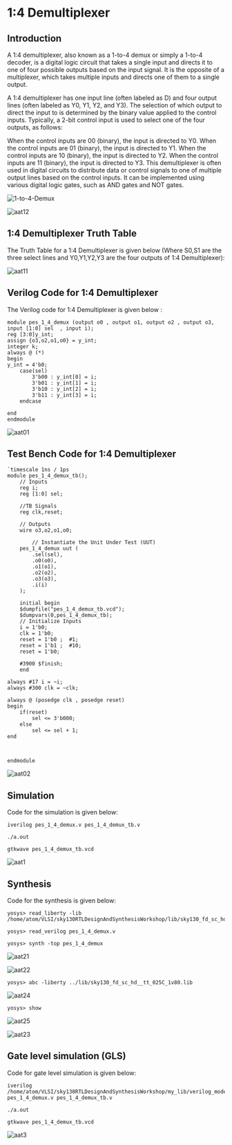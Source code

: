# 1:4 Demultiplexer

## Introduction

A 1:4 demultiplexer, also known as a 1-to-4 demux or simply a 1-to-4 decoder, is a digital logic circuit that takes a single input and directs it to one of four possible outputs based on the input signal. It is the opposite of a multiplexer, which takes multiple inputs and directs one of them to a single output.

A 1:4 demultiplexer has one input line (often labeled as D) and four output lines (often labeled as Y0, Y1, Y2, and Y3). The selection of which output to direct the input to is determined by the binary value applied to the control inputs. Typically, a 2-bit control input is used to select one of the four outputs, as follows:

When the control inputs are 00 (binary), the input is directed to Y0.
When the control inputs are 01 (binary), the input is directed to Y1.
When the control inputs are 10 (binary), the input is directed to Y2.
When the control inputs are 11 (binary), the input is directed to Y3.
This demultiplexer is often used in digital circuits to distribute data or control signals to one of multiple output lines based on the control inputs. It can be implemented using various digital logic gates, such as AND gates and NOT gates.

![1-to-4-Demux](https://github.com/Aatish-Om/pes_1_4_demux/assets/125562864/5d6bf040-ce7a-48f0-a3e0-6565c84d1e89)


![aat12](https://github.com/Aatish-Om/pes_1_4_demux/assets/125562864/80f5bc4b-9ca1-4c54-94a0-8a5698f811b0)


## 1:4 Demultiplexer Truth Table
The Truth Table for a 1:4 Demultiplexer is given below (Where S0,S1 are the three select lines and Y0,Y1,Y2,Y3 are the four outputs of 1:4 Demultiplexer):

![aat11](https://github.com/Aatish-Om/pes_1_4_demux/assets/125562864/eff777d6-2a43-4866-95fa-6e70a95a38f9)


## Verilog Code for 1:4 Demultiplexer

The Verilog code for 1:4 Demultiplexer is given below :
```
module pes_1_4_demux (output o0 , output o1, output o2 , output o3, input [1:0] sel  , input i);
reg [3:0]y_int;
assign {o3,o2,o1,o0} = y_int;
integer k;
always @ (*)
begin
y_int = 4'b0;
	case(sel)
		3'b00 : y_int[0] = i;
		3'b01 : y_int[1] = i;
		3'b10 : y_int[2] = i;
		3'b11 : y_int[3] = i;
	endcase

end
endmodule
```

![aat01](https://github.com/Aatish-Om/pes_1_4_demux/assets/125562864/8d520f2a-5f99-4706-8d34-ccfbcecf7814)


## Test Bench Code for 1:4 Demultiplexer

```
`timescale 1ns / 1ps
module pes_1_4_demux_tb();
	// Inputs
	reg i;
	reg [1:0] sel;
	
	//TB Signals
	reg clk,reset;

	// Outputs
	wire o3,o2,o1,o0;

        // Instantiate the Unit Under Test (UUT)
	pes_1_4_demux uut (
		.sel(sel),
		.o0(o0),
		.o1(o1),
		.o2(o2),
		.o3(o3),
		.i(i)
	);

	initial begin
	$dumpfile("pes_1_4_demux_tb.vcd");
	$dumpvars(0,pes_1_4_demux_tb);
	// Initialize Inputs
	i = 1'b0;
	clk = 1'b0;
	reset = 1'b0 ;  #1;
	reset = 1'b1 ;  #10;
	reset = 1'b0;

	#3900 $finish;
	end

always #17 i = ~i;
always #300 clk = ~clk;

always @ (posedge clk , posedge reset)
begin
	if(reset)
		sel <= 3'b000;
	else
		sel <= sel + 1;
end



endmodule
```

![aat02](https://github.com/Aatish-Om/pes_1_4_demux/assets/125562864/a789f35c-dab7-4b29-abad-204d0d6e8fab)


## Simulation
Code for the simulation is given below:
```
iverilog pes_1_4_demux.v pes_1_4_demux_tb.v
```
```
./a.out
```
```
gtkwave pes_1_4_demux_tb.vcd
```

![aat1](https://github.com/Aatish-Om/pes_1_4_demux/assets/125562864/8f319b7f-d269-448e-b6fc-e5f6ccb991a7)

## Synthesis
Code for the synthesis is given below:
```
yosys> read_liberty -lib /home/atom/VLSI/sky130RTLDesignAndSynthesisWorkshop/lib/sky130_fd_sc_hd__tt_025C_1v80.lib
```
```
yosys> read_verilog pes_1_4_demux.v
```
```
yosys> synth -top pes_1_4_demux
```
![aat21](https://github.com/Aatish-Om/pes_1_4_demux/assets/125562864/61458170-416f-4252-99b6-fb06b86fac8b)

![aat22](https://github.com/Aatish-Om/pes_1_4_demux/assets/125562864/f6248763-c54d-4f54-b814-96d420d1fa49)

```
yosys> abc -liberty ../lib/sky130_fd_sc_hd__tt_025C_1v80.lib
```
![aat24](https://github.com/Aatish-Om/pes_1_4_demux/assets/125562864/568f02db-cdd6-4d4a-82ea-1718f4031236)

```
yosys> show
```
![aat25](https://github.com/Aatish-Om/pes_1_4_demux/assets/125562864/9de432da-5e94-41ba-b7f6-7705ba394203)

![aat23](https://github.com/Aatish-Om/pes_1_4_demux/assets/125562864/32bf5118-d706-4764-bf0c-0bdc2f07c47c)


## Gate level simulation (GLS)
Code for gate level simulation is given below:
```
iverilog /home/atom/VLSI/sky130RTLDesignAndSynthesisWorkshop/my_lib/verilog_model/sky130_fd_sc_hd.v pes_1_4_demux.v pes_1_4_demux_tb.v
```
```
./a.out
```
```
gtkwave pes_1_4_demux_tb.vcd
```
![aat3](https://github.com/Aatish-Om/pes_1_4_demux/assets/125562864/292dfe12-eb14-4765-b22b-c7df6f77d4f1)
